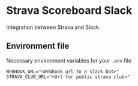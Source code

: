 # Strava Scoreboard Slack

Integration between Strava and Slack

## Environment file

Necessary environment variables for your `.env` file

```dotenv
WEBHOOK_URL="<Webhook url to a slack bot>"
STRAVA_CLUB_URL="<Url for public strava club>"
```
